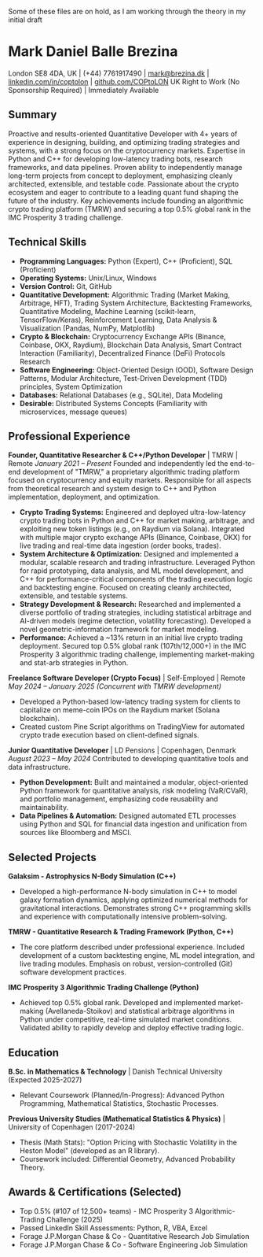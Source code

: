 Some of these files are on hold, as I am working through the theory in my initial draft



# Mark Daniel Balle Brezina
London SE8 4DA, UK | (+44) 7761917490 | mark@brezina.dk | [linkedin.com/in/coptolon](https://www.linkedin.com/in/coptolon/) | [github.com/COPtoLON](https://github.com/COPtoLON)
UK Right to Work (No Sponsorship Required) | Immediately Available

## Summary
Proactive and results-oriented Quantitative Developer with 4+ years of experience in designing, building, and optimizing trading strategies and systems, with a strong focus on the cryptocurrency markets. Expertise in Python and C++ for developing low-latency trading bots, research frameworks, and data pipelines. Proven ability to independently manage long-term projects from concept to deployment, emphasizing cleanly architected, extensible, and testable code. Passionate about the crypto ecosystem and eager to contribute to a leading quant fund shaping the future of the industry. Key achievements include founding an algorithmic crypto trading platform (TMRW) and securing a top 0.5% global rank in the IMC Prosperity 3 trading challenge.

## Technical Skills
* **Programming Languages:** Python (Expert), C++ (Proficient), SQL (Proficient)
* **Operating Systems:** Unix/Linux, Windows
* **Version Control:** Git, GitHub
* **Quantitative Development:** Algorithmic Trading (Market Making, Arbitrage, HFT), Trading System Architecture, Backtesting Frameworks, Quantitative Modeling, Machine Learning (scikit-learn, TensorFlow/Keras), Reinforcement Learning, Data Analysis & Visualization (Pandas, NumPy, Matplotlib)
* **Crypto & Blockchain:** Cryptocurrency Exchange APIs (Binance, Coinbase, OKX, Raydium), Blockchain Data Analysis, Smart Contract Interaction (Familiarity), Decentralized Finance (DeFi) Protocols Research
* **Software Engineering:** Object-Oriented Design (OOD), Software Design Patterns, Modular Architecture, Test-Driven Development (TDD) principles, System Optimization
* **Databases:** Relational Databases (e.g., SQLite), Data Modeling
* **Desirable:** Distributed Systems Concepts (Familiarity with microservices, message queues)

## Professional Experience

**Founder, Quantitative Researcher & C++/Python Developer** | TMRW | Remote
*January 2021 – Present*
Founded and independently led the end-to-end development of "TMRW," a proprietary algorithmic trading platform focused on cryptocurrency and equity markets. Responsible for all aspects from theoretical research and system design to C++ and Python implementation, deployment, and optimization.
* **Crypto Trading Systems:** Engineered and deployed ultra-low-latency crypto trading bots in Python and C++ for market making, arbitrage, and exploiting new token listings (e.g., on Raydium via Solana). Integrated with multiple major crypto exchange APIs (Binance, Coinbase, OKX) for live trading and real-time data ingestion (order books, trades).
* **System Architecture & Optimization:** Designed and implemented a modular, scalable research and trading infrastructure. Leveraged Python for rapid prototyping, data analysis, and ML model development, and C++ for performance-critical components of the trading execution logic and backtesting engine. Focused on creating cleanly architected, extensible, and testable systems.
* **Strategy Development & Research:** Researched and implemented a diverse portfolio of trading strategies, including statistical arbitrage and AI-driven models (regime detection, volatility forecasting). Developed a novel geometric-information framework for market modeling.
* **Performance:** Achieved a ~13% return in an initial live crypto trading deployment. Secured top 0.5% global rank (107th/12,000+) in the IMC Prosperity 3 algorithmic trading challenge, implementing market-making and stat-arb strategies in Python.

**Freelance Software Developer (Crypto Focus)** | Self-Employed | Remote
*May 2024 – January 2025 (Concurrent with TMRW development)*
* Developed a Python-based low-latency trading system for clients to capitalize on meme-coin IPOs on the Raydium market (Solana blockchain).
* Created custom Pine Script algorithms on TradingView for automated crypto trade execution based on client-defined signals.

**Junior Quantitative Developer** | LD Pensions | Copenhagen, Denmark
*August 2023 – May 2024*
Contributed to developing quantitative tools and data infrastructure.
* **Python Development:** Built and maintained a modular, object-oriented Python framework for quantitative analysis, risk modeling (VaR/CVaR), and portfolio management, emphasizing code reusability and maintainability.
* **Data Pipelines & Automation:** Designed automated ETL processes using Python and SQL for financial data ingestion and unification from sources like Bloomberg and MSCI.

## Selected Projects

**Galaksim - Astrophysics N-Body Simulation (C++)**
* Developed a high-performance N-body simulation in C++ to model galaxy formation dynamics, applying optimized numerical methods for gravitational interactions. Demonstrates strong C++ programming skills and experience with computationally intensive problem-solving.

**TMRW - Quantitative Research & Trading Framework (Python, C++)**
* The core platform described under professional experience. Included development of a custom backtesting engine, ML model integration, and live trading modules. Emphasis on robust, version-controlled (Git) software development practices.

**IMC Prosperity 3 Algorithmic Trading Challenge (Python)**
* Achieved top 0.5% global rank. Developed and implemented market-making (Avellaneda-Stoikov) and statistical arbitrage algorithms in Python under competitive, real-time simulated market conditions. Validated ability to rapidly develop and deploy effective trading logic.

## Education

**B.Sc. in Mathematics & Technology** | Danish Technical University (Expected 2025-2027)
* Relevant Coursework (Planned/In-Progress): Advanced Python Programming, Mathematical Statistics, Stochastic Processes.

**Previous University Studies (Mathematical Statistics & Physics)** | University of Copenhagen (2017-2024)
* Thesis (Math Stats): "Option Pricing with Stochastic Volatility in the Heston Model" (developed as an R library).
* Coursework included: Differential Geometry, Advanced Probability Theory.

## Awards & Certifications (Selected)
* Top 0.5% (#107 of 12,500+ teams) - IMC Prosperity 3 Algorithmic-Trading Challenge (2025)
* Passed LinkedIn Skill Assessments: Python, R, VBA, Excel
* Forage J.P.Morgan Chase & Co - Quantitative Research Job Simulation
* Forage J.P.Morgan Chase & Co - Software Engineering Job Simulation
